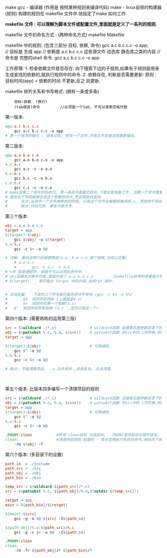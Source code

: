 

make
    gcc  - 编译器   (作用是 按照某种规则来编译代码)
    make - linux自带的构建器   (规则)
          构建的规则在 makefile 文件中.他指定了make 如何工作.

**makefile 文件 :  可以理解为脚本文件或配置文件,里面就是定义了一系列的规则.**

makefile 文件的命名方式 : (两种命名方式)
    makefile
    Makefile

makefile 中的规则:  (包含三部分 目标, 依赖, 命令)
    gcc a.c b.c c.c -o app;     
      // 目标是 生成 app
      // 依赖是 a.c b.c c.c 这些源文件 动态库 静态库之类的内容
      // 命令是 完整的shell 命令.  gcc a.c b.c c.c -o app  

 工作原理:
        1. 检查依赖文件是否存在:
           向下搜索下边的子规则,如果有子规则是用来生成查找的依赖的,就执行规则中的命令.
      2. 依赖存在, 判断是否需要更新:
           原则 : 目标时间(app) > 依赖的时间     不更新,反之   则更新.


makefile 排列关系和书写格式: (拥有一条或多条)
        
        目标:依赖  (换行)   
        (tab缩进)命令         //必须是一个tab, 不可以使用空格代替

第一版本: 

```makefile
app:a.c b.c c.c
	gcc a.c b.c c.c -o app
# 第一个版本的缺点 : 效率过低, 修改一个文件,所有文件会被全部重新编译.
```

第二版本:

```makefile
app:a.o b.o c.o
	gcc a.o b.o c.o -o app 
a.o:a.c
	gcc a.c -c -o a.o
b.o:b.c
	gcc b.c -c -o b.o
c.o:c.c
	gcc c.c -c -o c.o
# make由第二个命令开始执行, 第一条命令是最终目标,下面全是准备工作. 当第一个命令需要哪个参数的时候
# 就会向下寻找能够生成这个参数的命令,然后再继续查找. 
#      优点:当其中一个文件被修改的时候, 只有这个文件会被重新编译成.o, 其他的不用动, 非常有效率和节约时间.
#      缺点:代码冗余, 重复内容太多.
```


第三个版本:  

```makefile
obj = a.o b.o c.o
target = app
$(target):$(obj)
	gcc $(obj) -o $(target)
%.o:%.c
	gcc -c $< -o $@

# 详解: 最后这两行会被替换成(a.o, b.o c.o 挨个替换,当成公式看)
	# a.o:a.c
	#		gcc -c a.c -o a.o
# %号 就是通配符. 但是不可以出现在命令中.
# obj是脚本对象字符串,里面存储了 a.o b.o c.o         (makefile自带的变量是大写的,小心冲突)
# $(target)    表示取出 target 中的内容,当成*pt 指针.


# 自动变量:   下面的三个符号都只能在命令中使用 (gcc -c $< -o $%)
#		$@  规则中的目标 (上面就是a.o)
#		$<  规则中的第一个依赖(a.c)
#   $^  规则中的所有依赖 (a.c  ,因为只有这一个)
```



 第四个版本: (需要熟练的运用第三版)

```makefile
src = $(wildcard ./*.c)               # wildcard函数 会搜索后面参数目录下的所有.c文件,来返回
obj = $(patsubst %.c, %.o, $(src))    # patsubst函数 将src中的.c字符串,转换为.o 来返回  
target = app

$(target):$(obj)                      # 可移植性.
	gcc $^ -o $@
%.o:%.c
	gcc -c $< -o $@

# 缺点: 不能清理项目,  .o 文件很多 ,目录复杂, 无法清理.
```

​    

 第五个版本:  比版本四多编写一个清理项目的规则

```makefile
src = $(wildcard ./*.c)               # wildcard函数 会搜索后面参数目录下的所有.c文件,来返回
obj = $(patsubst %.c, %.o, $(src))    # patsubst函数 将src中的.c字符串,转换为.o 来返回  
target = app
$(target):$(obj)                      # 可移植性.
	gcc $^ -o $@
%.o:%.c
	gcc -c $< -o $@

.PHONY:clean           #声明 clean目标 为伪目标,  .PHONY是伪目标关键字语法.
clean:                 #清理项目规则,前面的 - 表示忽略执行失败的命令,继续向下执行其余命令.
	-rm $(obj) -f
```



 第六个版本: (多目录下的设置)

```makefile
path_in  = ./include
path_src = ./src
path_obj = ./obj
path_bin = ./bin

temp_src = $(wildcard ${path_src}/*.c)
src = $(patsubst %.c, ${path_obj}/%.o,$(notdir ${temp_src}))

retget = app
main = ${path_bin}/${retget}

${main}:${src}
	gcc -g -o $@ ${src} -I${path_in} 

${path_obj}/%.o:${path_src}/%.c
	gcc -g -c $< -o $@  -I${path_in}

.PHONY:clean
clean:
	-rm -fr ${path_obj}/* ${path_bin}/*
```

